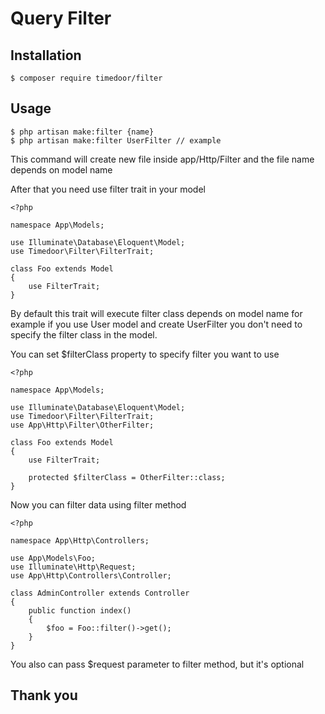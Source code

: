 # Query Filter 

## Installation

```
$ composer require timedoor/filter
```

## Usage

```
$ php artisan make:filter {name}
$ php artisan make:filter UserFilter // example
```
This command will create new file inside app/Http/Filter and the file name depends on model name

After that you need use filter trait in your model
```
<?php

namespace App\Models;

use Illuminate\Database\Eloquent\Model;
use Timedoor\Filter\FilterTrait;

class Foo extends Model
{
	use FilterTrait;
}
```
By default this trait will execute filter class depends on model name
for example if you use User model and create UserFilter you don't need to specify the filter class in the model.

You can set $filterClass property to specify filter you want to use 
```
<?php

namespace App\Models;

use Illuminate\Database\Eloquent\Model;
use Timedoor\Filter\FilterTrait;
use App\Http\Filter\OtherFilter;

class Foo extends Model
{
	use FilterTrait;
	
	protected $filterClass = OtherFilter::class;
}
```


Now you can filter data using filter method

```
<?php

namespace App\Http\Controllers;

use App\Models\Foo;
use Illuminate\Http\Request;
use App\Http\Controllers\Controller;

class AdminController extends Controller
{
	public function index()
	{
		$foo = Foo::filter()->get();
	}
}
```
You also can pass $request parameter to filter method, but it's optional

## Thank you